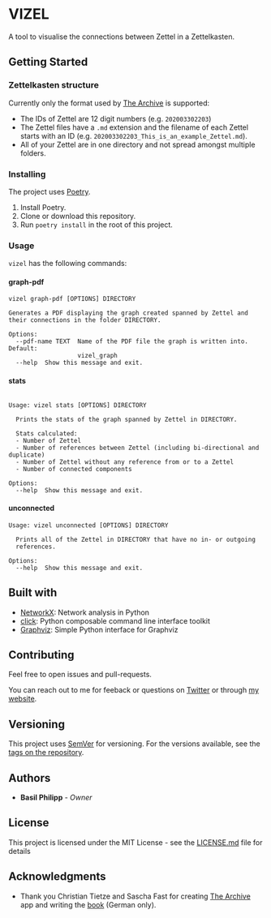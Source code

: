 # VIZEL

A tool to visualise the connections between Zettel in a Zettelkasten.

## Getting Started


### Zettelkasten structure

Currently only the format used by
[The Archive](https://zettelkasten.de/the-archive/) is supported:

* The IDs of Zettel are 12 digit numbers (e.g. `202003302203`)
* The Zettel files have a `.md` extension and the filename of each
  Zettel starts with an ID (e.g.
  `202003302203_This_is_an_example_Zettel.md`).
* All of your Zettel are in one directory and not spread amongst
  multiple folders.

### Installing

The project uses [Poetry](https://python-poetry.org/).

1. Install Poetry.
2. Clone or download this repository.
3. Run `poetry install` in the root of this project.

### Usage

`vizel` has the following commands:


#### graph-pdf
```
vizel graph-pdf [OPTIONS] DIRECTORY

Generates a PDF displaying the graph created spanned by Zettel and their connections in the folder DIRECTORY.

Options:
  --pdf-name TEXT  Name of the PDF file the graph is written into. Default:
                   vizel_graph
  --help  Show this message and exit.
```

#### stats
```

Usage: vizel stats [OPTIONS] DIRECTORY

  Prints the stats of the graph spanned by Zettel in DIRECTORY.

  Stats calculated:
  - Number of Zettel
  - Number of references between Zettel (including bi-directional and duplicate)
  - Number of Zettel without any reference from or to a Zettel
  - Number of connected components
  
Options:
  --help  Show this message and exit.
```

#### unconnected
```
Usage: vizel unconnected [OPTIONS] DIRECTORY

  Prints all of the Zettel in DIRECTORY that have no in- or outgoing
  references.

Options:
  --help  Show this message and exit.
```

## Built with

* [NetworkX](https://networkx.github.io/): Network analysis in Python
* [click](https://click.palletsprojects.com): Python composable command line interface toolkit
* [Graphviz](https://github.com/xflr6/graphviz): Simple Python interface for Graphviz

## Contributing

Feel free to open issues and pull-requests.

You can reach out to me for feeback or questions on
[Twitter](https://twitter.com/BasilPH) or through
[my website](https://interdimensional-television.com/).


## Versioning

This project uses [SemVer](http://semver.org/) for versioning. For the
versions available, see the
[tags on the repository](https://github.com/BasilPH/vizel/tags).

## Authors

* **Basil Philipp** - *Owner*

## License

This project is licensed under the MIT License - see the
[LICENSE.md](LICENSE.md) file for details

## Acknowledgments

* Thank you Christian Tietze and Sascha Fast for creating
  [The Archive](https://zettelkasten.de/the-archive/) app and writing
  the [book](https://zettelkasten.de/book/de/) (German only).
